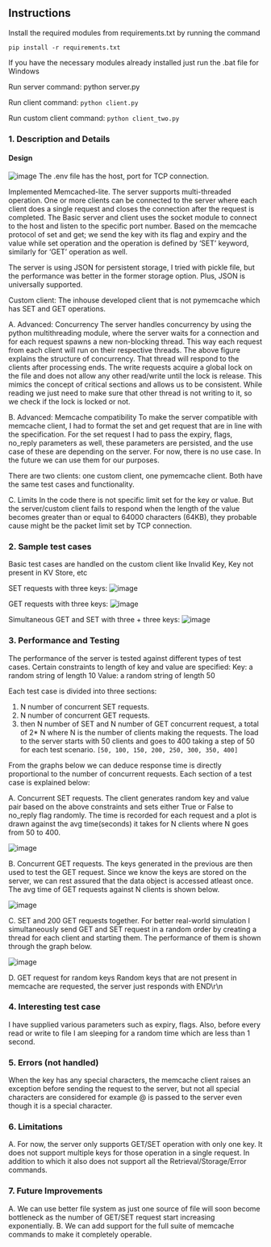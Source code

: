 ## Instructions

Install the required modules from requirements.txt by running the command 
```
pip install -r requirements.txt
```

If you have the necessary modules already installed just run the .bat file for Windows

Run server command: 
python server.py

Run client command: 
``` python client.py ```

Run custom client command: 
``` python client_two.py ```

### 1. Description and Details
#### Design
![image](https://user-images.githubusercontent.com/30310911/227435070-28b1c82a-865c-413e-ae19-2842632259ba.png)
The .env file has the host, port for TCP connection.

Implemented Memcached-lite. The server supports multi-threaded operation. One or more clients can be connected to the server where each client does a single request and closes the connection after the request is completed. The Basic server and client uses the socket module to connect to the host and listen to the specific port number. Based on the memcache protocol of set and get; we send the key with its flag and expiry and the value while set operation and the operation is defined by ‘SET’ keyword, similarly for ‘GET’ operation as well.

The server is using JSON for persistent storage, I tried with pickle file, but the performance was better in the former storage option. Plus, JSON is universally supported.

Custom client: The inhouse developed client that is not pymemcache which has SET and GET operations.


A. Advanced: Concurrency
The server handles concurrency by using the python multithreading module, where the server waits for a connection and for each request spawns a new non-blocking thread. This way each request from each client will run on their respective threads. The above figure explains the structure of concurrency. That thread will respond to the clients after processing ends. The write requests acquire a global lock on the file and does not allow any other read/write until the lock is release. This mimics the concept of critical sections and allows us to be consistent. While reading we just need to make sure that other thread is not writing to it, so we check if the lock is locked or not. 

B. Advanced: Memcache compatibility
To make the server compatible with memcache client, I had to format the set and get request that are in line with the specification. For the set request I had to pass the expiry, flags, no_reply parameters as well, these parameters are persisted, and the use case of these are depending on the server. For now, there is no use case. In the future we can use them for our purposes.

There are two clients: one custom client, one pymemcache client. Both have the same test cases and functionality.

C. Limits
In the code there is not specific limit set for the key or value. But the server/custom client fails to respond when the length of the value becomes greater than or equal to 64000 characters (64KB), they probable cause might be the packet limit set by TCP connection. 

### 2. Sample test cases
Basic test cases are handled on the custom client like Invalid Key, Key not present in KV Store, etc

SET requests with three keys:
![image](https://user-images.githubusercontent.com/30310911/227435543-24a7c56e-6005-488c-964c-577b3b449341.png)


GET requests with three keys:
![image](https://user-images.githubusercontent.com/30310911/227435563-b56d80f1-1c81-4163-9ad0-b3a54b3a01eb.png)


Simultaneous GET and SET with three + three keys:
![image](https://user-images.githubusercontent.com/30310911/227435578-74db1957-0b08-4efb-a067-26bff45c3fb3.png)



### 3. Performance and Testing

The performance of the server is tested against different types of test cases. Certain constraints to length of key and value are specified:
Key: a random string of length 10
Value: a random string of length 50


Each test case is divided into three sections: 
  1.	N number of concurrent SET requests. 
  2.	N number of concurrent GET requests.
  3.	then N number of SET and N number of GET concurrent request, a total of 2* N
    where N is the number of clients making the requests.
The load to the server starts with 50 clients and goes to 400 taking a step of 50 for each test scenario.
`[50, 100, 150, 200, 250, 300, 350, 400]`

From the graphs below we can deduce response time is directly proportional to the number of concurrent requests. Each section of a test case is explained below:

A. Concurrent SET requests.
The client generates random key and value pair based on the above constraints and sets either True or False to no_reply flag randomly. The time is recorded for each request and a plot is drawn against the avg time(seconds) it takes for N clients where N goes from 50 to 400.

![image](https://user-images.githubusercontent.com/30310911/227435766-0c1534a5-fcd7-42ae-84a5-8cf545e460dd.png)

B. Concurrent GET requests.
The keys generated in the previous are then used to test the GET request. Since we know the keys are stored on the server, we can rest assured that the data object is accessed atleast once. The avg time of GET requests against N clients is shown below.

![image](https://user-images.githubusercontent.com/30310911/227435815-0c67be5a-55ea-4674-9176-6d3e7fd0d3db.png)

C. SET and 200 GET requests together.
For better real-world simulation I simultaneously send GET and SET request in a random order by creating a thread for each client and starting them. The performance of them is shown through the graph below.

![image](https://user-images.githubusercontent.com/30310911/227435888-23390442-7f68-4fe6-a1b5-18bd5ceba8cc.png)

D. GET request for random keys
Random keys that are not present in memcache are requested, the server just responds with END\r\n

### 4. Interesting test case
I have supplied various parameters such as expiry, flags.
Also, before every read or write to file I am sleeping for a random time which are less than 1 second.


### 5. Errors (not handled)
When the key has any special characters, the memcache client raises an exception before sending the request to the server, but not all special characters are considered for example @ is passed to the server even though it is a special character. 


### 6. Limitations
A. For now, the server only supports GET/SET operation with only one key. It does not support multiple keys for those operation in a single request. In addition to which it also does not support all the Retrieval/Storage/Error commands.

### 7. Future Improvements
A. We can use better file system as just one source of file will soon become bottleneck as the number of GET/SET request start increasing exponentially.
B. We can add support for the full suite of memcache commands to make it completely operable.
